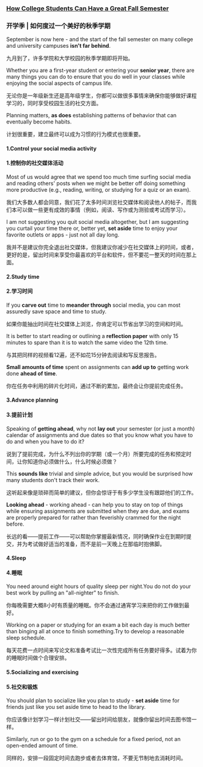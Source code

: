 ### [How College Students Can Have a Great Fall Semester](https://web.shanbay.com/reading/web-news/articles/reutg)
### 开学季 | 如何度过一个美好的秋季学期

September is now here - and the start of the fall semester on many college and university campuses **isn't far behind**.

九月到了，许多学院和大学校园的秋季学期即将开始。

Whether you are a first-year student or entering your **senior year**, there are many things you can do to ensure that you do well in your classes while enjoying the social aspects of campus life.

无论你是一年级新生还是高年级学生，你都可以做很多事情来确保你能够做好课程学习的，同时享受校园生活的社交方面。

Planning matters, **as does** establishing patterns of behavior that can eventually become habits.

计划很重要，建立最终可以成为习惯的行为模式也很重要。

#### 1.Control your social media activity

#### 1.控制你的社交媒体活动

Most of us would agree that we spend too much time surfing social media and reading others' posts when we might be better off doing something more productive (e.g., reading, writing, or studying for a quiz or an exam).

我们大多数人都会同意，我们花了太多时间浏览社交媒体和阅读他人的帖子，而我们本可以做一些更有成效的事情（例如，阅读、写作或为测验或考试而学习）。

I am not suggesting you quit social media altogether, but I am suggesting you curtail your time there or, better yet, **set aside** time to enjoy your favorite outlets or apps - just not all day long.

我并不是建议你完全退出社交媒体，但我建议你减少在社交媒体上的时间，或者，更好的是，留出时间来享受你最喜欢的平台和软件，但不要花一整天的时间在那上面。

#### 2.Study time

#### 2.学习时间

If you **carve out** time to **meander through** social media, you can most assuredly save space and time to study.

如果你能抽出时间在社交媒体上浏览，你肯定可以节省出学习的空间和时间。

It is better to start reading or outlining a **reflection paper** with only 15 minutes to spare than it is to watch the same video the 12th time.

与其把同样的视频看12遍，还不如花15分钟去阅读和写反思报告。

**Small amounts of time** spent on assignments can **add up to** getting work done **ahead of time**.

你在任务中利用的碎片化时间，通过不断的累加，最终会让你提前完成任务。

#### 3.Advance planning

#### 3.提前计划

Speaking of **getting ahead**, why not **lay out** your semester (or just a month) calendar of assignments and due dates so that you know what you have to do and when you have to do it?

说到了提前完成，为什么不列出你的学期（或一个月）所要完成的任务和预定时间，让你知道你必须做什么，什么时候必须做？

This **sounds like** trivial and simple advice, but you would be surprised how many students don't track their work.

这听起来像是琐碎而简单的建议，但你会惊讶于有多少学生没有跟踪他们的工作。

**Looking ahead** - working ahead - can help you to stay on top of things while ensuring assignments are submitted when they are due, and exams are properly prepared for rather than feverishly crammed for the night before.

长远的看——提前工作——可以帮助你掌握最新情况，同时确保作业在到期时提交，并为考试做好适当的准备，而不是前一天晚上在那临时抱佛脚。

#### 4.Sleep

#### 4.睡眠

You need around eight hours of quality sleep per night.You do not do your best work by pulling an "all-nighter" to finish.

你每晚需要大概8小时有质量的睡眠。你不会通过通宵学习来把你的工作做到最好。

Working on a paper or studying for an exam a bit each day is much better than binging all at once to finish something.Try to develop a reasonable sleep schedule.

每天花费一点时间来写论文和准备考试比一次性完成所有任务要好得多。试着为你的睡眠时间做个合理安排。

#### 5.Socializing and exercising

#### 5.社交和锻炼

You should plan to socialize like you plan to study - **set aside** time for friends just like you set aside time to head to the library.

你应该像计划学习一样计划社交——留出时间给朋友，就像你留出时间去图书馆一样。

Similarly, run or go to the gym on a schedule for a fixed period, not an open-ended amount of time.

同样的，安排一段固定时间去跑步或者去体育馆，不要无节制地去消耗时间。
